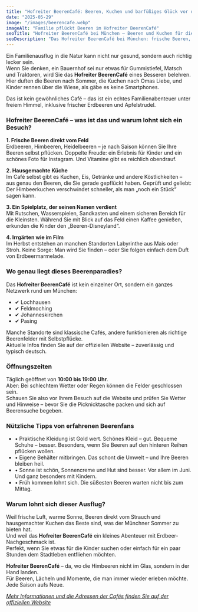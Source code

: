 ```yaml
---
title: "Hofreiter BeerenCafé: Beeren, Kuchen und barfüßiges Glück vor den Toren Münchens"
date: "2025-05-29"
image: "/images/beerencafe.webp"
imageAlt: "Familie pflückt Beeren im Hofreiter BeerenCafé"
seoTitle: "Hofreiter BeerenCafé bei München – Beeren und Kuchen für die ganze Familie"
seoDescription: "Das Hofreiter BeerenCafé bei München: frische Beeren, hausgemachte Kuchen, Spielplatz und Natur. Der perfekte Ort für einen Familienausflug."
---
```


Ein Familienausflug in die Natur kann nicht nur gesund, sondern auch richtig lecker sein.  
Wenn Sie denken, ein Bauernhof sei nur etwas für Gummistiefel, Matsch und Traktoren, wird Sie das **Hofreiter BeerenCafé** eines Besseren belehren. Hier duften die Beeren nach Sommer, die Kuchen nach Omas Liebe, und Kinder rennen über die Wiese, als gäbe es keine Smartphones. 

Das ist kein gewöhnliches Café – das ist ein echtes Familienabenteuer unter freiem Himmel, inklusive frischer Erdbeeren und Apfelstrudel.

### Hofreiter BeerenCafé – was ist das und warum lohnt sich ein Besuch?

**1. Frische Beeren direkt vom Feld**  
Erdbeeren, Himbeeren, Heidelbeeren – je nach Saison können Sie Ihre Beeren selbst pflücken. Doppelte Freude: ein Erlebnis für Kinder und ein schönes Foto für Instagram. Und Vitamine gibt es reichlich obendrauf.

**2. Hausgemachte Küche**  
Im Café selbst gibt es Kuchen, Eis, Getränke und andere Köstlichkeiten – aus genau den Beeren, die Sie gerade gepflückt haben. Geprüft und geliebt: Der Himbeerkuchen verschwindet schneller, als man „noch ein Stück“ sagen kann.

**3. Ein Spielplatz, der seinen Namen verdient**  
Mit Rutschen, Wasserspielen, Sandkasten und einem sicheren Bereich für die Kleinsten. Während Sie mit Blick auf das Feld einen Kaffee genießen, erkunden die Kinder den „Beeren-Disneyland“.

**4. Irrgärten wie im Film**  
Im Herbst entstehen an manchen Standorten Labyrinthe aus Mais oder Stroh. Keine Sorge: Man wird Sie finden – oder Sie folgen einfach dem Duft von Erdbeermarmelade.

### Wo genau liegt dieses Beerenparadies?

Das **Hofreiter BeerenCafé** ist kein einzelner Ort, sondern ein ganzes Netzwerk rund um München:

- ✔ Lochhausen  
- ✔ Feldmoching  
- ✔ Johanneskirchen  
- ✔ Pasing

Manche Standorte sind klassische Cafés, andere funktionieren als richtige Beerenfelder mit Selbstpflücke.  
Aktuelle Infos finden Sie auf der offiziellen Website – zuverlässig und typisch deutsch.

### Öffnungszeiten

Täglich geöffnet von **10:00 bis 19:00 Uhr**.  
Aber: Bei schlechtem Wetter oder Regen können die Felder geschlossen sein.  
Schauen Sie also vor Ihrem Besuch auf die Website und prüfen Sie Wetter und Hinweise – bevor Sie die Picknicktasche packen und sich auf Beerensuche begeben.

### Nützliche Tipps von erfahrenen Beerenfans

- • Praktische Kleidung ist Gold wert. Schönes Kleid – gut. Bequeme Schuhe – besser. Besonders, wenn Sie Beeren auf den hinteren Reihen pflücken wollen.  
- • Eigene Behälter mitbringen. Das schont die Umwelt – und Ihre Beeren bleiben heil.  
- • Sonne ist schön, Sonnencreme und Hut sind besser. Vor allem im Juni. Und ganz besonders mit Kindern.  
- • Früh kommen lohnt sich. Die süßesten Beeren warten nicht bis zum Mittag.

### Warum lohnt sich dieser Ausflug?

Weil frische Luft, warme Sonne, Beeren direkt vom Strauch und hausgemachter Kuchen das Beste sind, was der Münchner Sommer zu bieten hat.  
Und weil das **Hofreiter BeerenCafé** ein kleines Abenteuer mit Erdbeer-Nachgeschmack ist.  
Perfekt, wenn Sie etwas für die Kinder suchen oder einfach für ein paar Stunden dem Stadtleben entfliehen möchten.

**Hofreiter BeerenCafé** – da, wo die Himbeeren nicht im Glas, sondern in der Hand landen.  
Für Beeren, Lächeln und Momente, die man immer wieder erleben möchte. Jede Saison aufs Neue.

[*Mehr Informationen und die Adressen der Cafés finden Sie auf der offiziellen Website*](https://www.hofreiter.de/beerencaf%C3%A9/)
